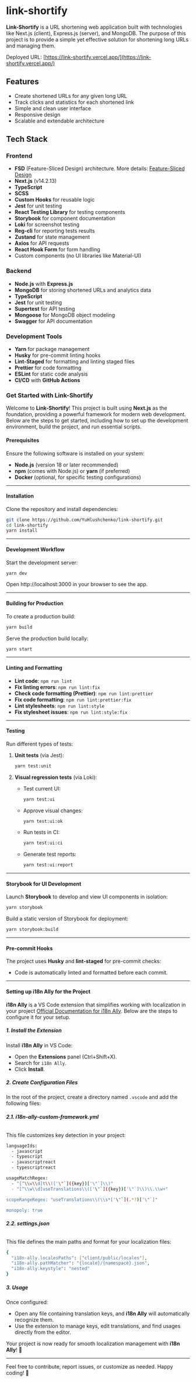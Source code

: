 # link-shortify

**Link-Shortify** is a URL shortening web application built with technologies like Next.js (client), Express.js (server), and MongoDB. The purpose of this project is to provide a simple yet effective solution for shortening long URLs and managing them.

Deployed URL: [https://link-shortify.vercel.app/](https://link-shortify.vercel.app/)

## Features

- Create shortened URLs for any given long URL
- Track clicks and statistics for each shortened link
- Simple and clean user interface
- Responsive design
- Scalable and extendable architecture

## Tech Stack

### Frontend

- **FSD** (Feature-Sliced Design) architecture. More details: [Feature-Sliced Design](https://feature-sliced.design)
- **Next.js** (v14.2.13)
- **TypeScript**
- **SCSS**
- **Custom Hooks** for reusable logic
- **Jest** for unit testing
- **React Testing Library** for testing components
- **Storybook** for component documentation
- **Loki** for screenshot testing
- **Reg-cli** for reporting tests results
- **Zustand** for state management
- **Axios** for API requests
- **React Hook Form** for form handling
- Custom components (no UI libraries like Material-UI)

### Backend

- **Node.js** with **Express.js**
- **MongoDB** for storing shortened URLs and analytics data
- **TypeScript**
- **Jest** for unit testing
- **Supertest** for API testing
- **Mongoose** for MongoDB object modeling
- **Swagger** for API documentation

### Development Tools

- **Yarn** for package management
- **Husky** for pre-commit linting hooks
- **Lint-Staged** for formatting and linting staged files
- **Prettier** for code formatting
- **ESLint** for static code analysis
- **CI/CD** with **GitHub Actions**

### Get Started with **Link-Shortify**

Welcome to **Link-Shortify**! This project is built using **Next.js** as the foundation, providing a powerful framework for modern web development. Below are the steps to get started, including how to set up the development environment, build the project, and run essential scripts.

#### Prerequisites

Ensure the following software is installed on your system:

- **Node.js** (version 18 or later recommended)
- **npm** (comes with Node.js) or **yarn** (if preferred)
- **Docker** (optional, for specific testing configurations)

---

#### Installation

Clone the repository and install dependencies:

```bash
git clone https://github.com/YuHlushchenko/link-shortify.git
cd link-shortify
yarn install
```

---

#### Development Workflow

Start the development server:

```bash
yarn dev
```

Open http://localhost:3000 in your browser to see the app.

---

#### Building for Production

To create a production build:

```bash
yarn build
```

Serve the production build locally:

```bash
yarn start
```

---

#### Linting and Formatting

- **Lint code**: `npm run lint`
- **Fix linting errors**: `npm run lint:fix`
- **Check code formatting (Prettier)**: `npm run lint:prettier`
- **Fix code formatting**: `npm run lint:prettier:fix`
- **Lint stylesheets**: `npm run lint:style`
- **Fix stylesheet issues**: `npm run lint:style:fix`

---

#### Testing

Run different types of tests:

1.  **Unit tests** (via Jest):

    ```bash
    yarn test:unit
    ```

2.  **Visual regression tests** (via Loki):

    - Test current UI:

      ```bash
      yarn test:ui
      ```

    - Approve visual changes:

      ```bash
      yarn test:ui:ok
      ```

    - Run tests in CI:

      ```bash
      yarn test:ui:ci
      ```

    - Generate test reports:

      ```bash
      yarn test:ui:report
      ```

---

#### Storybook for UI Development

Launch **Storybook** to develop and view UI components in isolation:

```bash
yarn storybook
```

Build a static version of Storybook for deployment:

```bash
yarn storybook:build
```

---

#### Pre-commit Hooks

The project uses **Husky** and **lint-staged** for pre-commit checks:

- Code is automatically linted and formatted before each commit.

---

#### Setting up **i18n Ally** for the Project

**i18n Ally** is a VS Code extension that simplifies working with localization in your project [Official Documentation for i18n Ally](https://github.com/lokalise/i18n-ally). Below are the steps to configure it for your setup.

##### 1\. **Install the Extension**

Install **i18n Ally** in VS Code:

- Open the **Extensions** panel (Ctrl+Shift+X).
- Search for `i18n Ally`.
- Click **Install**.

##### 2\. **Create Configuration Files**

In the root of the project, create a directory named `.vscode` and add the following files:

###### **2.1. i18n-ally-custom-framework.yml**

This file customizes key detection in your project:

```bash
languageIds:
  - javascript
  - typescript
  - javascriptreact
  - typescriptreact

usageMatchRegex:
  - "[^\\w\\d]t\\(['\"`]({key})['\"`]\\)"
  - "[^\\w\\d]useTranslations\\(['\"`]({key})['\"`]\\)\\.\\w+"

scopeRangeRegex: "useTranslations\\(\\s*['\"`](.*?)['\"`]"

monopoly: true
```

###### **2.2. settings.json**

This file defines the main paths and format for your localization files:

```bash
{
  "i18n-ally.localesPaths": ["client/public/locales"],
  "i18n-ally.pathMatcher": "{locale}/{namespace}.json",
  "i18n-ally.keystyle": "nested"
}
```

##### 3\. **Usage**

Once configured:

- Open any file containing translation keys, and **i18n Ally** will automatically recognize them.
- Use the extension to manage keys, edit translations, and find usages directly from the editor.

Your project is now ready for smooth localization management with **i18n Ally**! 🚀

---

Feel free to contribute, report issues, or customize as needed. Happy coding! 🎉
